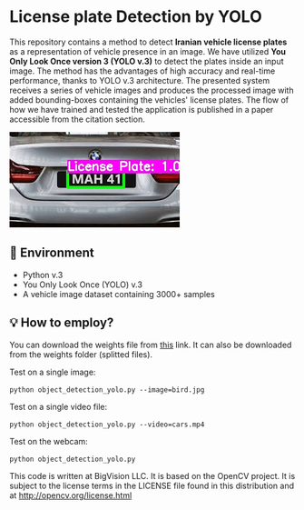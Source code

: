 # License plate Detection by YOLO

This repository contains a method to detect **Iranian vehicle license plates** as a representation of vehicle presence in an image. We have utilized **You Only Look Once version 3 (YOLO v.3)** to detect the plates inside an input image. The method has the advantages of high accuracy and real-time performance, thanks to YOLO v.3 architecture. The presented system receives a series of vehicle images and produces the processed image with added bounding-boxes containing the vehicles' license plates. The flow of how we have trained and tested the application is published in a paper accessible from the citation section.

![Sample output of the system](download._yolo_out_py.jpg "Sample Output")

## 🔨 Environment

- Python v.3
- You Only Look Once (YOLO) v.3
- A vehicle image dataset containing 3000+ samples

## 💡 How to employ?

You can download the weights file from [this](https://drive.google.com/file/d/1vXjIoRWY0aIpYfhj3TnPUGdmJoHnWaOc/ "this") link. It can also be downloaded from the weights folder (splitted files).

Test on a single image:

```
python object_detection_yolo.py --image=bird.jpg
```

Test on a single video file:

```
python object_detection_yolo.py --video=cars.mp4
```

Test on the webcam:

```
python object_detection_yolo.py
```


 

   This code is written at BigVision LLC. It is based on the OpenCV project. It is subject to the license terms in the LICENSE file found in this distribution and at http://opencv.org/license.html
